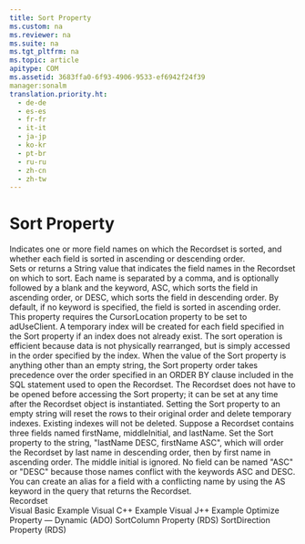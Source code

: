 ```yaml
---
title: Sort Property
ms.custom: na
ms.reviewer: na
ms.suite: na
ms.tgt_pltfrm: na
ms.topic: article
apitype: COM
ms.assetid: 3683ffa0-6f93-4906-9533-ef6942f24f39
manager:sonalm
translation.priority.ht: 
  - de-de
  - es-es
  - fr-fr
  - it-it
  - ja-jp
  - ko-kr
  - pt-br
  - ru-ru
  - zh-cn
  - zh-tw
---
```

# Sort Property
<?xml version="1.0" encoding="utf-8"?>
<developerReferenceWithoutSyntaxDocument xmlns="http://ddue.schemas.microsoft.com/authoring/2003/5" xmlns:xlink="http://www.w3.org/1999/xlink" xmlns:xsi="http://www.w3.org/2001/XMLSchema-instance" xsi:schemaLocation="http://ddue.schemas.microsoft.com/authoring/2003/5 http://dduestorage.blob.core.windows.net/ddueschema/developer.xsd">
  <introduction>
    <para>Indicates one or more field names on which the <legacyLink xlink:href="ede1415f-c3df-4cc5-a05b-2576b2b84b60">Recordset</legacyLink> is sorted, and whether each field is sorted in ascending or descending order.</para>
  </introduction>
  <section>
    <title>Settings and Return Values</title>
    <content>
      <para>Sets or returns a <languageKeyword>String</languageKeyword> value that indicates the field names in the <unmanagedCodeEntityReference>Recordset</unmanagedCodeEntityReference> on which to sort. Each name is separated by a comma, and is optionally followed by a blank and the keyword, <languageKeyword>ASC</languageKeyword>, which sorts the field in ascending order, or <languageKeyword>DESC</languageKeyword>, which sorts the field in descending order. By default, if no keyword is specified, the field is sorted in ascending order.</para>
    </content>
  </section>
  <languageReferenceRemarks>
    <content>
      <para>This property requires the <legacyLink xlink:href="39c8d86e-7ee9-4182-be5e-aad5ce952f84">CursorLocation</legacyLink> property to be set to <legacyBold>adUseClient</legacyBold>. A temporary index will be created for each field specified in the <unmanagedCodeEntityReference>Sort</unmanagedCodeEntityReference> property if an index does not already exist.</para>
      <para>The sort operation is efficient because data is not physically rearranged, but is simply accessed in the order specified by the index.</para>
      <para>When the value of the <unmanagedCodeEntityReference>Sort</unmanagedCodeEntityReference> property is anything other than an empty string, the <unmanagedCodeEntityReference>Sort</unmanagedCodeEntityReference> property order takes precedence over the order specified in an <languageKeyword>ORDER BY</languageKeyword> clause included in the SQL statement used to open the <unmanagedCodeEntityReference>Recordset</unmanagedCodeEntityReference>.</para>
      <para>The <unmanagedCodeEntityReference>Recordset</unmanagedCodeEntityReference> does not have to be opened before accessing the <unmanagedCodeEntityReference>Sort</unmanagedCodeEntityReference> property; it can be set at any time after the <unmanagedCodeEntityReference>Recordset</unmanagedCodeEntityReference> object is instantiated.</para>
      <para>Setting the <unmanagedCodeEntityReference>Sort</unmanagedCodeEntityReference> property to an empty string will reset the rows to their original order and delete temporary indexes. Existing indexes will not be deleted.</para>
      <para>Suppose a <unmanagedCodeEntityReference>Recordset</unmanagedCodeEntityReference> contains three fields named <legacyItalic>firstName</legacyItalic>, <legacyItalic>middleInitial</legacyItalic>, and <legacyItalic>lastName</legacyItalic>. Set the <unmanagedCodeEntityReference>Sort</unmanagedCodeEntityReference> property to the string, "<codeInline>lastName DESC, firstName ASC</codeInline>", which will order the <unmanagedCodeEntityReference>Recordset</unmanagedCodeEntityReference> by last name in descending order, then by first name in ascending order. The middle initial is ignored.</para>
      <para>No field can be named "ASC" or "DESC" because those names conflict with the keywords <languageKeyword>ASC</languageKeyword> and <languageKeyword>DESC</languageKeyword>. You can create an alias for a field with a conflicting name by using the <languageKeyword>AS</languageKeyword> keyword in the query that returns the <unmanagedCodeEntityReference>Recordset</unmanagedCodeEntityReference>.</para>
    </content>
  </languageReferenceRemarks>
  <section>
    <title>Applies To</title>
    <content>
      <para>
        <link xlink:href="ede1415f-c3df-4cc5-a05b-2576b2b84b60">Recordset</link>
      </para>
    </content>
  </section>
  <relatedTopics>
<link xlink:href="fc2fd40b-65d6-4023-90a3-90c9a88ef6cf">Visual Basic Example</link>
<link xlink:href="58199284-747b-4312-b97f-797ee7bd4435">Visual C++ Example</link>
<link xlink:href="460d4bbc-6250-475e-843e-899cf3c11742">Visual J++ Example</link>
<link xlink:href="a491c4ce-2b04-4c84-be83-3846bde8d16b">Optimize Property — Dynamic (ADO)</link>
<link xlink:href="f6f80f67-f0fb-4e63-a5f5-8fdf312aac63">SortColumn Property (RDS)</link>
<link xlink:href="1d9d8715-e4ad-4ff3-bf7f-f1dc0532d8c2">SortDirection Property (RDS)</link>
</relatedTopics>
</developerReferenceWithoutSyntaxDocument>